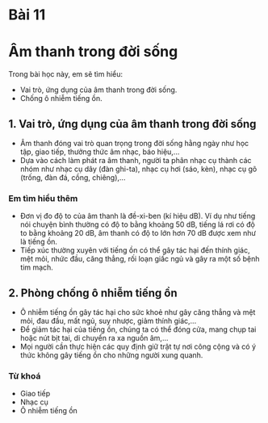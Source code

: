 # Bài 11
# Âm thanh trong đời sống

Trong bài học này, em sẽ tìm hiểu:
- Vai trò, ứng dụng của âm thanh trong đời sống.
- Chống ô nhiễm tiếng ồn.

## 1. Vai trò, ứng dụng của âm thanh trong đời sống
- Âm thanh đóng vai trò quan trọng trong đời sống hằng ngày như học tập, giao tiếp, thưởng thức âm nhạc, báo hiệu,...
- Dựa vào cách làm phát ra âm thanh, người ta phân nhạc cụ thành các nhóm như nhạc cụ dây (đàn ghi-ta), nhạc cụ hơi (sáo, kèn), nhạc cụ gõ (trống, đàn đá, cồng, chiêng),...

### Em tìm hiểu thêm
- Đơn vị đo độ to của âm thanh là đề-xi-ben (kí hiệu dB). Ví dụ như tiếng nói chuyện bình thường có độ to bằng khoảng 50 dB, tiếng lá rơi có độ to bằng khoảng 20 dB, âm thanh có độ to lớn hơn 70 dB được xem như là tiếng ồn.
- Tiếp xúc thường xuyên với tiếng ồn có thể gây tác hại đến thính giác, mệt mỏi, nhức đầu, căng thẳng, rối loạn giấc ngủ và gây ra một số bệnh tim mạch.

## 2. Phòng chống ô nhiễm tiếng ồn
- Ô nhiễm tiếng ồn gây tác hại cho sức khoẻ như gây căng thẳng và mệt mỏi, đau đầu, mất ngủ, suy nhược, giảm thính giác,...
- Để giảm tác hại của tiếng ồn, chúng ta có thể đóng cửa, mang chụp tai hoặc nút bịt tai, di chuyển ra xa nguồn âm,...
- Mọi người cần thực hiện các quy định giữ trật tự nơi công cộng và có ý thức không gây tiếng ồn cho những người xung quanh.

### Từ khoá
- Giao tiếp
- Nhạc cụ
- Ô nhiễm tiếng ồn
